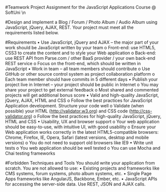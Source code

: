 #Teamwork Project Assignment for the JavaScript Applications Course @ SoftUni \n

#Design and implement a Blog / Forum / Photo Album / Audio Album using JavaScript, jQuery, AJAX, REST. Your project must meet all the requirements listed below.

#Requirements
•	Use JavaScript, jQuery and AJAX – the major part of your work should be JavaScript written by your team
  o	Front-end: use HTML5, CSS3 to create the content and to style your Web application
  o	Back-end: use REST API from Parse.com / other BaaS provider / your own back-end REST service
  o	Focus on the front-end, which should be written in JavaScript
•	Work in team – all team members should contribute
  o	Use GitHub or other source control system as project collaboration platform
  o	Each team member should have commits in 5 different days
•	Publish your project live in Internet – your project should be public in Internet
  o	You may share your project to get external feedback
  o	Most shared and commented projects will get additional bonus score
•	Valid and high-quality JavaScript, jQuery, AJAX, HTML and CSS
  o	Follow the best practices for JavaScript Application development. Structure your code well
  o	Validate (when possible) your HTML (http://validator.w3.org) and CSS code (http://css-validator.org)
  o	Follow the best practices for high-quality JavaScript, jQuery, HTML and CSS
•	Usability, UX and browser support
  o	Your web application should be easy-to-use, with intuitive UI, with good usability
  o	Ensure your Web application works correctly in the latest HTML5-compatible browsers: Chrome, Firefox, IE, Opera, Safari    (latest versions, desktop and mobile versions)
  o	You do not need to support old browsers like IE9
•	Write unit tests
  o	You web application should be well tested
  o	You can use Mocha and Chai testing frameworks

#Forbidden Techniques and Tools
You should write your application from scratch. You are not allowed to use:
  •	Existing projects and frameworks like CMS systems, forum systems, photo album systems, etc.
  •	Single Page Apps frameworks like AngularJS, Backbone, Ember, etc.
  •	JavaScript APIs for accessing the server-side data. Use REST, JSON and AJAX calls.
